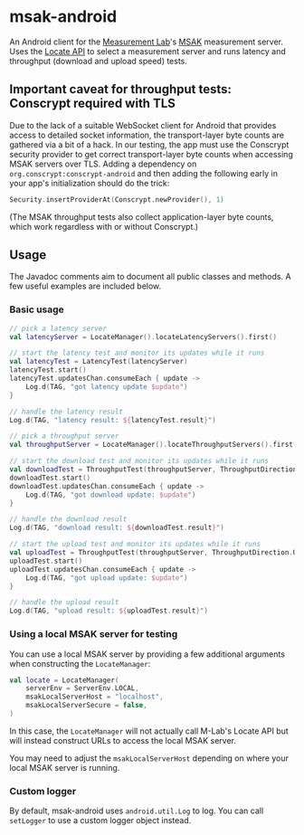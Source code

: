 # msak-android

An Android client for the [Measurement Lab](https://www.measurementlab.net/)'s [MSAK](https://github.com/m-lab/msak) measurement server. Uses the [Locate API](https://github.com/m-lab/locate/blob/main/USAGE.md) to select a measurement server and runs latency and throughput (download and upload speed) tests.

## Important caveat for throughput tests: Conscrypt required with TLS

Due to the lack of a suitable WebSocket client for Android that provides access to detailed socket information, the transport-layer byte counts are gathered via a bit of a hack. In our testing, the app must use the Conscrypt security provider to get correct transport-layer byte counts when accessing MSAK servers over TLS. Adding a dependency on `org.conscrypt:conscrypt-android` and then adding the following early in your app's initialization should do the trick:

```kotlin
Security.insertProviderAt(Conscrypt.newProvider(), 1)
```

(The MSAK throughput tests also collect application-layer byte counts, which work regardless with or without Conscrypt.)

## Usage

The Javadoc comments aim to document all public classes and methods. A few useful examples are included below.

### Basic usage

```kotlin
// pick a latency server
val latencyServer = LocateManager().locateLatencyServers().first()

// start the latency test and monitor its updates while it runs
val latencyTest = LatencyTest(latencyServer)
latencyTest.start()
latencyTest.updatesChan.consumeEach { update -> 
    Log.d(TAG, "got latency update $update")
}

// handle the latency result
Log.d(TAG, "latency result: ${latencyTest.result}")

// pick a throughput server
val throughputServer = LocateManager().locateThroughputServers().first()

// start the download test and monitor its updates while it runs
val downloadTest = ThroughputTest(throughputServer, ThroughputDirection.DOWNLOAD)
downloadTest.start()
downloadTest.updatesChan.consumeEach { update ->
    Log.d(TAG, "got download update: $update")
}

// handle the download result
Log.d(TAG, "download result: ${downloadTest.result}")

// start the upload test and monitor its updates while it runs
val uploadTest = ThroughputTest(throughputServer, ThroughputDirection.UPLOAD)
uploadTest.start()
uploadTest.updatesChan.consumeEach { update ->
    Log.d(TAG, "got upload update: $update")
}

// handle the upload result
Log.d(TAG, "upload result: ${uploadTest.result}")
```

### Using a local MSAK server for testing

You can use a local MSAK server by providing a few additional arguments when constructing the `LocateManager`:

```kotlin
val locate = LocateManager(
    serverEnv = ServerEnv.LOCAL,
    msakLocalServerHost = "localhost",
    msakLocalServerSecure = false,
)
```

In this case, the `LocateManager` will not actually call M-Lab's Locate API but will instead construct URLs to access the local MSAK server.

You may need to adjust the `msakLocalServerHost` depending on where your local MSAK server is running.

### Custom logger

By default, msak-android uses `android.util.Log` to log. You can call `setLogger` to use a custom logger object instead.

